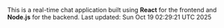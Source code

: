 This is a real-time chat application built using **React** for the frontend and **Node.js** for the backend.
Last updated: Sun Oct 19 02:29:21 UTC 2025
